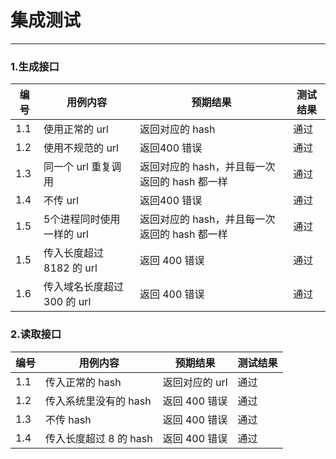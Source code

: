 # 集成测试

-----

### 1.生成接口

| 编号 | 用例内容                    | 预期结果                                      | 测试结果 |
| ---- | --------------------------- | --------------------------------------------- | -------- |
| 1.1  | 使用正常的 url              | 返回对应的 hash                               | 通过     |
| 1.2  | 使用不规范的 url            | 返回400 错误                                  | 通过     |
| 1.3  | 同一个 url 重复调用         | 返回对应的 hash，并且每一次返回的 hash 都一样 | 通过     |
| 1.4  | 不传 url                    | 返回400 错误                                  | 通过     |
| 1.5  | 5个进程同时使用一样的 url   | 返回对应的 hash，并且每一次返回的 hash 都一样 | 通过     |
| 1.5  | 传入长度超过 8182 的 url    | 返回 400 错误                                 | 通过     |
| 1.6  | 传入域名长度超过 300 的 url | 返回 400 错误                                 | 通过     |

### 2.读取接口

| 编号 | 用例内容               | 预期结果       | 测试结果 |
| ---- | ---------------------- | -------------- | -------- |
| 1.1  | 传入正常的 hash        | 返回对应的 url | 通过     |
| 1.2  | 传入系统里没有的 hash  | 返回 400 错误  | 通过     |
| 1.3  | 不传 hash              | 返回 400 错误  | 通过     |
| 1.4  | 传入长度超过 8 的 hash | 返回 400 错误  | 通过     |

